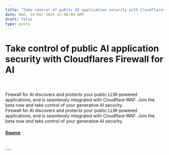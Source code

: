 ```yaml
---
title: "Take control of public AI application security with Cloudflares Firewall for AI"
date: Wed, 19 Mar 2025 13:00:00 GMT
draft: false
type: posts
---
```

# Take control of public AI application security with Cloudflares Firewall for AI

<br/>

<br/>
 Firewall for AI discovers and protects your public LLM-powered applications, and is seamlessly integrated with Cloudflare WAF. Join the beta now and take control of your generative AI security. 
<br/>
Firewall for AI discovers and protects your public LLM-powered applications, and is seamlessly integrated with Cloudflare WAF. Join the beta now and take control of your generative AI security.

#### [Source](https://blog.cloudflare.com/take-control-of-public-ai-application-security-with-cloudflare-firewall-for-ai/)

<br/>
---
